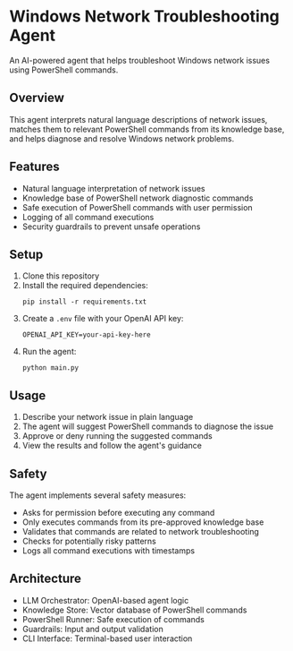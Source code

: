 # Windows Network Troubleshooting Agent

An AI-powered agent that helps troubleshoot Windows network issues using PowerShell commands.

## Overview

This agent interprets natural language descriptions of network issues, matches them to relevant PowerShell commands from its knowledge base, and helps diagnose and resolve Windows network problems.

## Features

- Natural language interpretation of network issues
- Knowledge base of PowerShell network diagnostic commands
- Safe execution of PowerShell commands with user permission
- Logging of all command executions
- Security guardrails to prevent unsafe operations

## Setup

1. Clone this repository
2. Install the required dependencies:
   ```
   pip install -r requirements.txt
   ```
3. Create a `.env` file with your OpenAI API key:
   ```
   OPENAI_API_KEY=your-api-key-here
   ```
4. Run the agent:
   ```
   python main.py
   ```

## Usage

1. Describe your network issue in plain language
2. The agent will suggest PowerShell commands to diagnose the issue
3. Approve or deny running the suggested commands
4. View the results and follow the agent's guidance

## Safety

The agent implements several safety measures:
- Asks for permission before executing any command
- Only executes commands from its pre-approved knowledge base
- Validates that commands are related to network troubleshooting
- Checks for potentially risky patterns
- Logs all command executions with timestamps

## Architecture

- LLM Orchestrator: OpenAI-based agent logic
- Knowledge Store: Vector database of PowerShell commands
- PowerShell Runner: Safe execution of commands
- Guardrails: Input and output validation
- CLI Interface: Terminal-based user interaction
